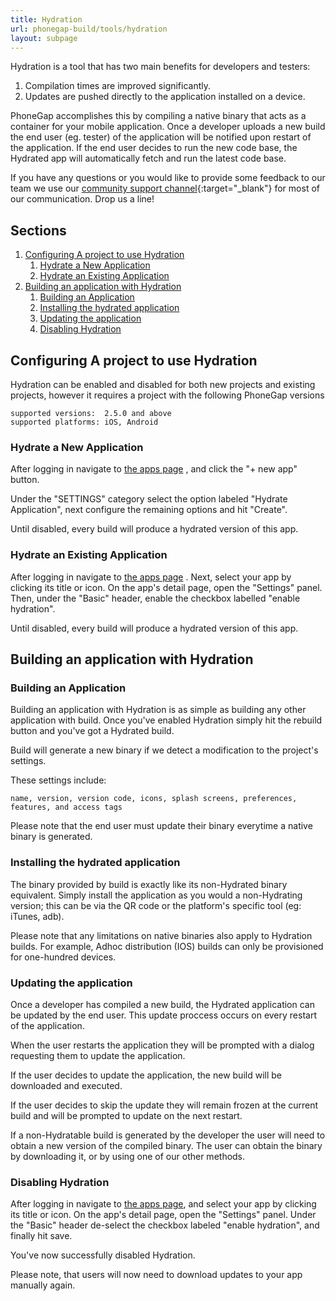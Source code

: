 ```yaml
---
title: Hydration
url: phonegap-build/tools/hydration
layout: subpage
---
```


Hydration is a tool that has two main benefits for developers and testers:

1. Compilation times are improved significantly.
1. Updates are pushed directly to the application installed on a device.

PhoneGap accomplishes this by compiling a native binary that acts as a container for your mobile application. Once a developer uploads a new build the end user (eg. tester) of the application will be notified upon restart of the application. If the end user decides to run the new code base, the Hydrated app will automatically fetch and run the latest code base.

If you have any questions or you would like to provide some feedback to our team we use our [community support channel](http://community.phonegap.com){:target="_blank"} for most of our communication. Drop us a line!

## Sections

1. [Configuring A project to use Hydration](#create_hydration_build)
    1. [Hydrate a New Application](#new_build_project)
    1. [Hydrate an Existing Application](#existing_build_project)
1. [Building an application with Hydration](#build_app)
    1. [Building an Application](#build_application)
    1. [Installing the hydrated application](#installing_application)
    1. [Updating the application](#update_application)
    1. [Disabling Hydration](#disable_hydration)

<a name="create_hydration_build"></a>

## Configuring A project to use Hydration

Hydration can be enabled and disabled for both new projects and existing projects, however it requires a project with the following PhoneGap versions

    supported versions:  2.5.0 and above
    supported platforms: iOS, Android

<a name="new_build_project"></a>

### Hydrate a New Application

After logging in navigate to
  <a href="https://build.phonegap.com" target="_blank">the apps page</a>
, and click the "+ new app" button.

Under the "SETTINGS" category select the option labeled "Hydrate Application", next configure the remaining options and hit "Create".

Until disabled, every build will produce a hydrated version of this app.

<a name="existing_build_project"></a>

### Hydrate an Existing Application

After logging in navigate to
  <a href="https://build.phonegap.com" target="_blank">the apps page</a>
. Next, select your app by clicking its title or icon. On the app's detail page, open the "Settings" panel. Then, under the "Basic" header, enable the checkbox labelled "enable hydration".

Until disabled, every build will produce a hydrated version of this app.

<a name="build_app"></a>

## Building an application with Hydration

<a name="build_application"></a>

### Building an Application

Building an application with Hydration is as simple as building any other application with build. Once you've enabled Hydration simply hit the rebuild button and you've got a Hydrated build.

Build will generate a new binary if we detect a modification to the project's settings.

These settings include:

    name, version, version code, icons, splash screens, preferences,
    features, and access tags

Please note that the end user must update their binary everytime a native binary is generated.

<a name="installing_application"></a>

### Installing the hydrated application

The binary provided by build is exactly like its non-Hydrated binary equivalent. Simply install the application as you would a non-Hydrating version; this can be via the QR code or the platform's specific tool (eg: iTunes, adb).

Please note that any limitations on native binaries also apply to Hydration builds. For example, Adhoc distribution (IOS) builds can only be provisioned for one-hundred devices.

<a name="update_application"></a>

### Updating the application

Once a developer has compiled a new build, the Hydrated application can be updated by the end user. This update proccess occurs on every restart of the application.

When the user restarts the application they will be prompted with a dialog requesting them to update the application.

If the user decides to update the application, the new build will be downloaded and executed.

If the user decides to skip the update they will remain frozen at the current build and will be prompted to update on the next restart.

If a non-Hydratable build is generated by the developer the user will need to obtain a new version of the compiled binary. The user can obtain the binary by downloading it, or by using one of our other methods.

<a name="disable_hydration"></a>

### Disabling Hydration

After logging in navigate to <a href="https://build.phonegap.com/" target="_blank">the apps page</a>, and select your app by clicking its title or icon. On the app's detail page, open the "Settings" panel. Under the "Basic" header de-select the checkbox labeled "enable hydration", and finally hit save.

You've now successfully disabled Hydration.

Please note, that users will now need to download updates to your app manually again.
